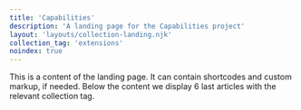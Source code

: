 ```yaml
---
title: 'Capabilities'
description: 'A landing page for the Capabilities project'
layout: 'layouts/collection-landing.njk'
collection_tag: 'extensions'
noindex: true
---
```


This is a content of the landing page. It can contain shortcodes and custom
markup, if needed. Below the content we display 6 last articles with the
relevant collection tag.
